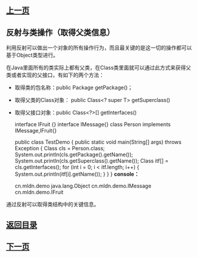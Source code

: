 ## [上一页](course97)
##  反射与类操作（取得父类信息）

利用反射可以做出一个对象的所有操作行为，而且最关键的是这一切的操作都可以基于Object类型进行。

在Java里面所有的类实际上都有父类，在Class类里面就可以通过此方式来获得父类或者实现的父接口，有如下的两个方法：

- 取得类的包名称：public Package getPackage()；

- 取得父类的Class对象： public Class<? super T> getSuperclass()

- 取得父接口对象：public Class<?>[] getInterfaces()

	interface IFruit {}
	interface IMessage{}
	class Person implements IMessage,IFruit{}
	
	public class TestDemo {
		public static void main(String[] args) throws Exception {
			Class<?> cls = Person.class;
			System.out.println(cls.getPackage().getName());
			System.out.println(cls.getSuperclass().getName());
			Class<?> itf[] = cls.getInterfaces();
			for (int i = 0; i < itf.length; i++) {
				System.out.println(itf[i].getName());
			}
		} 
	}
**console：**

	cn.mldn.demo
	java.lang.Object
	cn.mldn.demo.IMessage
	cn.mldn.demo.IFruit

通过反射可以取得类结构中的关键信息。

## [返回目录](https://wuchengcheng110120.github.io/aliyunjava3/list)
## [下一页](course99)
